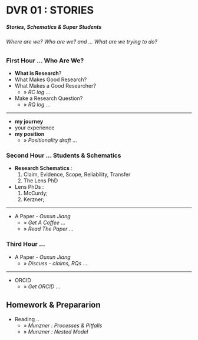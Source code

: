 # DVR 01 : STORIES

##### Stories, Schematics & Super Students

###### Where are we? Who are we? and ... What are we trying to do?


### First Hour ... Who Are We?

* **What is Research**?
* What Makes Good Research?
* What Makes a Good Researcher?
  * » _RC log_ ...
* Make a Research Question?
  * » _RQ log_ ...
 
---

* **my journey**
* your experience
* **my position**
  * » _Positionality draft_ ...


### Second Hour ... Students & Schematics

* **Research Schematics** :
   1. Claim, Evidence, Scope, Reliability, Transfer
   2. The Lens PhD
* Lens PhDs :
   1. McCurdy;
   2. Kerzner;

---

* A Paper - _Ouxun Jiang_
  * » _Get A Coffee_ ...
  * » _Read The Paper_ ...


### Third Hour ...

* A Paper - _Ouxun Jiang_
  * » _Discuss - claims, RQs_ ...

---

* ORCID
  * » _Get ORCID_ ...


## Homework &amp; Prepararion

* Reading ..
  * » _Munzner : Processes &amp; Pitfalls_
  * » _Munzner : Nested Model_


<!--- HTML / CSS--->

<link rel="stylesheet" href="https://jsndyks.github.io/diverse-cdt/css/plan.css">